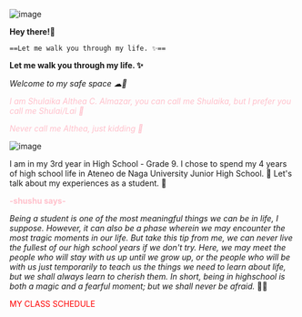 ![image](https://i.pinimg.com/originals/b5/d5/78/b5d57815b449355dac7978970267632b.jpg)


**Hey there!👋**

	==Let me walk you through my life. ✨==
  **Let me walk you through my life. ✨**
  
  

*Welcome to my safe space ☁🍃*

<span style="color: pink">*I am Shulaika Althea C. Almazar, you can call me Shulaika, but I prefer you call me Shulai/Lai 💐*</span>

<span style="color: pink">*Never call me Althea, just kidding 🤭*</span>
  
  

![image](https://i.pinimg.com/originals/2e/16/5c/2e165c7520e1c75db5f00687e834677a.jpg)

I am in my 3rd year in High School - Grade 9. I chose to spend my 4 years of high school life in Ateneo de Naga University Junior High School. 🏫 Let's talk about my experiences as a student. 👧

**<span style="color: pink">-shushu says-</span>**

*Being a student is one of the most meaningful things we can be in life, I suppose. However, it can also be a phase wherein we may encounter the most tragic moments in our life. But take this tip from me, we can never live the fullest of our high school years if we don't try. Here, we may meet the people who will stay with us up until we grow up, or the people who will be with us just temporarily to teach us the things we need to learn about life, but we shall always learn to cherish them. In short, being in highschool is both a magic and a fearful moment; but we shall never be afraid.* 📖✨


<span style="color:red">MY CLASS SCHEDULE</span>
